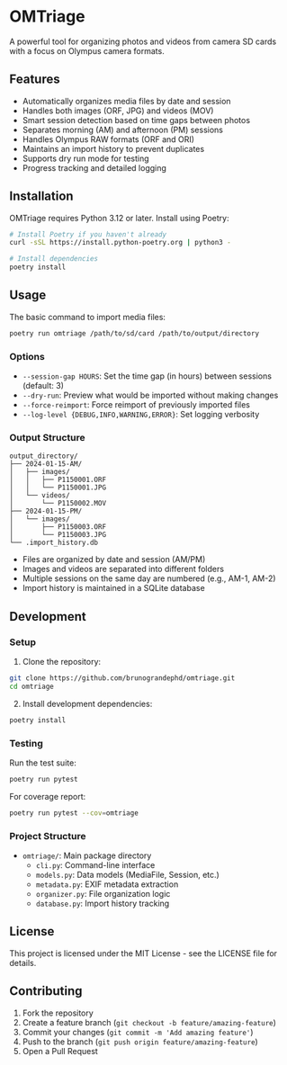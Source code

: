 # OMTriage

A powerful tool for organizing photos and videos from camera SD cards with a focus on Olympus camera formats.

## Features

- Automatically organizes media files by date and session
- Handles both images (ORF, JPG) and videos (MOV)
- Smart session detection based on time gaps between photos
- Separates morning (AM) and afternoon (PM) sessions
- Handles Olympus RAW formats (ORF and ORI)
- Maintains an import history to prevent duplicates
- Supports dry run mode for testing
- Progress tracking and detailed logging

## Installation

OMTriage requires Python 3.12 or later. Install using Poetry:

```bash
# Install Poetry if you haven't already
curl -sSL https://install.python-poetry.org | python3 -

# Install dependencies
poetry install
```

## Usage

The basic command to import media files:

```bash
poetry run omtriage /path/to/sd/card /path/to/output/directory
```

### Options

- `--session-gap HOURS`: Set the time gap (in hours) between sessions (default: 3)
- `--dry-run`: Preview what would be imported without making changes
- `--force-reimport`: Force reimport of previously imported files
- `--log-level {DEBUG,INFO,WARNING,ERROR}`: Set logging verbosity

### Output Structure

```
output_directory/
├── 2024-01-15-AM/
│   ├── images/
│   │   ├── P1150001.ORF
│   │   └── P1150001.JPG
│   └── videos/
│       └── P1150002.MOV
├── 2024-01-15-PM/
│   └── images/
│       ├── P1150003.ORF
│       └── P1150003.JPG
└── .import_history.db
```

- Files are organized by date and session (AM/PM)
- Images and videos are separated into different folders
- Multiple sessions on the same day are numbered (e.g., AM-1, AM-2)
- Import history is maintained in a SQLite database

## Development

### Setup

1. Clone the repository:
```bash
git clone https://github.com/brunograndephd/omtriage.git
cd omtriage
```

2. Install development dependencies:
```bash
poetry install
```

### Testing

Run the test suite:

```bash
poetry run pytest
```

For coverage report:

```bash
poetry run pytest --cov=omtriage
```

### Project Structure

- `omtriage/`: Main package directory
  - `cli.py`: Command-line interface
  - `models.py`: Data models (MediaFile, Session, etc.)
  - `metadata.py`: EXIF metadata extraction
  - `organizer.py`: File organization logic
  - `database.py`: Import history tracking

## License

This project is licensed under the MIT License - see the LICENSE file for details.

## Contributing

1. Fork the repository
2. Create a feature branch (`git checkout -b feature/amazing-feature`)
3. Commit your changes (`git commit -m 'Add amazing feature'`)
4. Push to the branch (`git push origin feature/amazing-feature`)
5. Open a Pull Request
